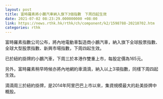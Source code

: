 ```yaml
---
layout: post
title: 富時羅素將小鵬汽車納入旗下3個指數　下周四起生效
date: 2021-07-02 08:23:29.000000000 +08:00
link: https://news.rthk.hk/rthk/ch/component/k2/1598788-20210702.htm
categories: rthk
---
```


富時羅素指數公司公布，將內地電動車製造商小鵬汽車，納入旗下全球股票指數、全球大型股票指數、新興市場指數，下周四起生效。

已於紐約掛牌的小鵬汽車，下周三於本港作雙重上市，每股定價為165元。

另外，富時羅素稍早時候亦將內地網約車滴滴，納入以上3項指數，同樣下周四起生效。

滴滴周三於紐約掛牌，是2014年阿里巴巴上市以來，集資規模最大的赴美掛牌中概股。

